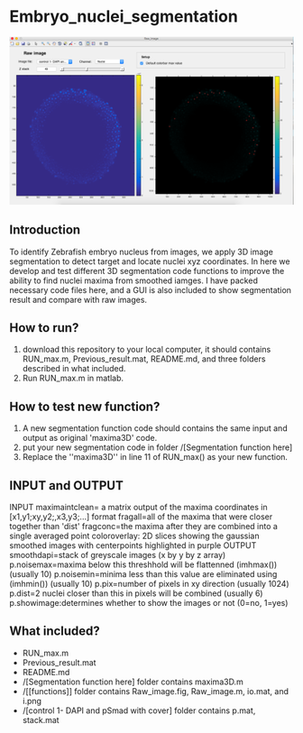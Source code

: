 # Embryo_nuclei_segmentation

 ![image](https://github.com/George-wu509/Embryo-nuclei-segmentation/blob/master/%5Bfunctions%5D/1.png)


Introduction
-------------------------
To identify Zebrafish embryo nucleus from images, we apply 3D image segmentation to detect target and locate nuclei xyz coordinates. In here we develop and test different 3D segmentation code functions to improve the ability to find nuclei maxima from smoothed iamges. I have packed necessary code files here, and a GUI is also included to show segmentation result and compare with raw images.  


How to run?
-------------------------
1. download this repository to your local computer, it should contains RUN_max.m, Previous_result.mat, README.md, and three folders described in what included.
2. Run RUN_max.m in matlab. 


How to test new function?
-------------------------
1. A new segmentation function code should contains the same input and output as original 'maxima3D' code.
2. put your new segmentation code in folder /[Segmentation function here]
3. Replace the ''maxima3D'' in line 11 of RUN_max() as your new function.


INPUT and OUTPUT
-------------------------
INPUT 
  maximaintclean= a matrix output of the maxima coordinates in [x1,y1;xy,y2;,x3,y3;...] format
  fragall=all of the maxima that were closer together than 'dist'
  fragconc=the maxima after they are combined into a single averaged point
  coloroverlay: 2D slices showing the gaussian smoothed images with centerpoints highlighted in purple
OUTPUT
  smoothdapi=stack of greyscale images  (x by y by z array)
  p.noisemax=maxima below this threshhold will be flattenned (imhmax()) (usually 10)
  p.noisemin=minima less than this value are eliminated using (imhmin()) (usually 10)
  p.pix=number of pixels in xy direction (usually 1024)
  p.dist=2 nuclei closer than this in pixels will be combined  (usually 6)
  p.showimage:determines whether to show the images or not  (0=no, 1=yes)


What included? 
-------------------------

* RUN_max.m
* Previous_result.mat
* README.md 
* /[Segmentation function here] folder contains maxima3D.m
* /[[functions]] folder contains Raw_image.fig, Raw_image.m, io.mat, and i.png
* /[control 1- DAPI and pSmad with cover] folder contains p.mat, stack.mat


